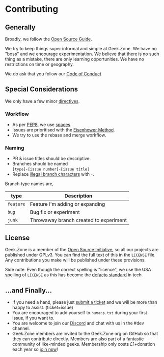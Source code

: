 # Contributing

## Generally

Broadly, we follow the [Open Source Guide](https://opensource.guide/how-to-contribute/).

We try to keep things super informal and simple at Geek.Zone. We have no "boss" and we encourage experimentation. We
believe that there is no such thing as a mistake, there are only learning opportunities. We have no restrictions on time
or geography.

We do ask that you follow our [Code of Conduct](https://geek.zone/code-of-conduct/).

## Special Considerations
We only have a few minor [directives](https://www.youtube.com/watch?v=0B44OUTGXmg&t=47s).

### Workflow
- As per [PEP8](https://www.python.org/dev/peps/pep-0008/#tabs-or-spaces), we use [spaces](https://www.youtube.com/watch?v=SsoOG6ZeyUI).
- Issues are prioritised with the [Eisenhower Method](https://en.wikipedia.org/wiki/Time_management#The_Eisenhower_Method).
- We try to use the rebase and merge workflow.

### Naming

- PR & issue titles should be descriptive.
- Branches should be named<br />
  `[type]-[issue number]-[issue title]`
- Replace [illegal branch characters](https://git-scm.com/docs/git-check-ref-format) with `-`.

Branch type names are,

| type | Description |
| --- | ----------- |
|`feature` | Feature I'm adding or expanding| 
|`bug`|Bug fix or experiment|
|`junk`|Throwaway branch created to experiment|


## License

Geek.Zone is a member of the [Open Source Initiative](https://opensource.org/osi-affiliate-membership), so all our projects are published under GPLv3. You can find the full text of this in the `LICENSE` file. Any
contributions you make will be published under these provisions.

Side note: Even though the correct spelling is "licence", we use the USA spelling of `LICENSE` as this has become the
[defacto standard](https://xkcd.com/927/) in tech.

## ...and Finally...

- If you need a hand, please just [submit a ticket](https://www.youtube.com/watch?v=0-b8A6mD5S0) and we will be more than happy to assist. (ticket=issue)
- You are encouraged to add yourself to `humans.txt` during your first issue, if you want to.
- You are welcome to join our [Discord](http://geek.zone/discord) and chat with us in the #dev channel.  
- Geek.Zone members are invited to the Geek.Zone org on GitHub so that they can contribute directly. Members are also part of a fantastic community of like-minded geeks. Membership only costs £1+donation each year so [join now](http://geek.zone/join)!
